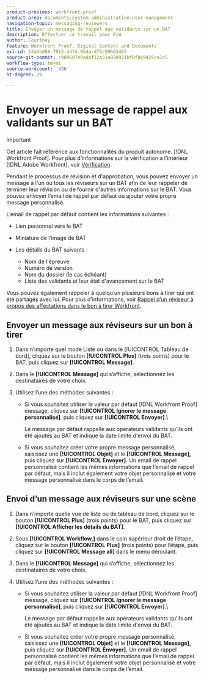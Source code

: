 ```yaml
---
product-previous: workfront-proof
product-area: documents;system-administration;user-management
navigation-topic: messaging-reviewers
title: Envoyer un message de rappel aux validants sur un BAT
description: Effectuer ce travail pour PiW
author: Courtney
feature: Workfront Proof, Digital Content and Documents
exl-id: 53abbd88-7915-4d74-9bda-d75c59663463
source-git-commit: c989687e9adaf12a31a920921bf8fb69425ca1c5
workflow-type: tm+mt
source-wordcount: '436'
ht-degree: 2%

---
```


# Envoyer un message de rappel aux validants sur un BAT

>[!IMPORTANT]
>
>Cet article fait référence aux fonctionnalités du produit autonome. [!DNL Workfront Proof]. Pour plus d’informations sur la vérification à l’intérieur [!DNL Adobe Workfront], voir [Vérification](../../../review-and-approve-work/proofing/proofing.md).

<!--
<p style="color: #000000;" data-mc-conditions="QuicksilverOrClassic.Draft mode">Make this work for PiW</p>
-->

Pendant le processus de révision et d&#39;approbation, vous pouvez envoyer un message à l&#39;un ou tous les réviseurs sur un BAT afin de leur rappeler de terminer leur révision ou de fournir d&#39;autres informations sur le BAT. Vous pouvez envoyer l’email de rappel par défaut ou ajouter votre propre message personnalisé.

L’email de rappel par défaut contient les informations suivantes :

* Lien personnel vers le BAT
* Miniature de l’image de BAT
* Les détails du BAT suivants :

   * Nom de l&#39;épreuve
   * Numéro de version
   * Nom du dossier (le cas échéant)
   * Liste des validants et leur état d&#39;avancement sur le BAT

Vous pouvez également rappeler à quelqu’un plusieurs bons à tirer qui ont été partagés avec lui. Pour plus d’informations, voir [Rappel d’un réviseur à propos des affectations dans le bon à tirer Workfront](../../../workfront-proof/wp-emailsntfctns/messaging-reviewers/remind-reviewer-assignments-wp.md).

## Envoyer un message aux réviseurs sur un bon à tirer

1. Dans n’importe quel mode Liste ou dans le [!UICONTROL Tableau de bord], cliquez sur le bouton **[!UICONTROL Plus]** (trois points) pour le BAT, puis cliquez sur **[!UICONTROL Message]**.

1. Dans le **[!UICONTROL Message]** qui s’affiche, sélectionnez les destinataires de votre choix.
1. Utilisez l’une des méthodes suivantes :

   * Si vous souhaitez utiliser la valeur par défaut [!DNL Workfront Proof] message, cliquez sur **[!UICONTROL Ignorer le message personnalisé]**, puis cliquez sur **[!UICONTROL Envoyer]**.\

      Le message par défaut rappelle aux opérateurs validants qu&#39;ils ont été ajoutés au BAT et indique la date limite d&#39;envoi du BAT.

   * Si vous souhaitez créer votre propre message personnalisé, saisissez une **[!UICONTROL Objet]** et le **[!UICONTROL Message],** puis cliquez sur **[!UICONTROL Envoyer].**&#x200B; Un email de rappel personnalisé contient les mêmes informations que l’email de rappel par défaut, mais il inclut également votre objet personnalisé et votre message personnalisé dans le corps de l’email.

## Envoi d’un message aux réviseurs sur une scène

1. Dans n’importe quelle vue de liste ou de tableau de bord, cliquez sur le bouton **[!UICONTROL Plus]** (trois points) pour le BAT, puis cliquez sur **[!UICONTROL Afficher les détails du BAT]**.

1. Sous **[!UICONTROL Workflow,]** dans le coin supérieur droit de l’étape, cliquez sur le bouton **[!UICONTROL Plus]** (trois points) pour l’étape, puis cliquez sur **[!UICONTROL Message all]** dans le menu déroulant.

1. Dans le **[!UICONTROL Message]** qui s’affiche, sélectionnez les destinataires de votre choix.
1. Utilisez l’une des méthodes suivantes :

   * Si vous souhaitez utiliser la valeur par défaut [!DNL Workfront Proof] message, cliquez sur **[!UICONTROL Ignorer le message personnalisé]**, puis cliquez sur **[!UICONTROL Envoyer]**.\

      Le message par défaut rappelle aux opérateurs validants qu&#39;ils ont été ajoutés au BAT et indique la date limite d&#39;envoi du BAT.

   * Si vous souhaitez créer votre propre message personnalisé, saisissez une **[!UICONTROL Objet]** et le **[!UICONTROL Message],** puis cliquez sur **[!UICONTROL Envoyer].**&#x200B; Un email de rappel personnalisé contient les mêmes informations que l’email de rappel par défaut, mais il inclut également votre objet personnalisé et votre message personnalisé dans le corps de l’email.
